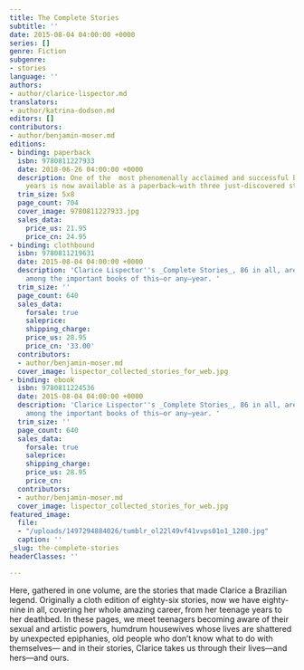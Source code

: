 ```yaml
---
title: The Complete Stories
subtitle: ''
date: 2015-08-04 04:00:00 +0000
series: []
genre: Fiction
subgenre:
- stories
language: ''
authors:
- author/clarice-lispector.md
translators:
- author/katrina-dodson.md
editors: []
contributors:
- author/benjamin-moser.md
editions:
- binding: paperback
  isbn: 9780811227933
  date: 2018-06-26 04:00:00 +0000
  description: One of the  most phenomenally acclaimed and successful books of recent
    years is now available as a paperback–with three just-discovered stories
  trim_size: 5x8
  page_count: 704
  cover_image: 9780811227933.jpg
  sales_data:
    price_us: 21.95
    price_cn: 24.95
- binding: clothbound
  isbn: 9780811219631
  date: 2015-08-04 04:00:00 +0000
  description: 'Clarice Lispector''s _Complete Stories_, 86 in all, are an epiphany,
    among the important books of this–or any–year. '
  trim_size: ''
  page_count: 640
  sales_data:
    forsale: true
    saleprice: 
    shipping_charge: 
    price_us: 28.95
    price_cn: '33.00'
  contributors:
  - author/benjamin-moser.md
  cover_image: lispector_collected_stories_for_web.jpg
- binding: ebook
  isbn: 9780811224536
  date: 2015-08-04 04:00:00 +0000
  description: 'Clarice Lispector''s _Complete Stories_, 86 in all, are an epiphany,
    among the important books of this–or any–year. '
  trim_size: ''
  page_count: 640
  sales_data:
    forsale: true
    saleprice: 
    shipping_charge: 
    price_us: 28.95
    price_cn: 
  contributors:
  - author/benjamin-moser.md
  cover_image: lispector_collected_stories_for_web.jpg
featured_image:
  file:
  - "/uploads/1497294884026/tumblr_ol22l49vf41vvps01o1_1280.jpg"
  caption: ''
_slug: the-complete-stories
headerClasses: ''

---
```

Here, gathered in one volume, are the stories that made Clarice a Brazilian legend. Originally a cloth edition of eighty-six stories, now we have eighty-nine in all, covering her whole amazing career, from her teenage years to her deathbed. In these pages, we meet teenagers becoming aware of their sexual and artistic powers, humdrum housewives whose lives are shattered by unexpected epiphanies, old people who don’t know what to do with themselves— and in their stories, Clarice takes us through their lives—and hers—and ours. 